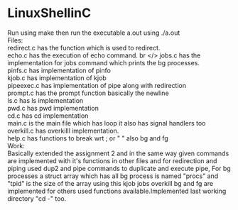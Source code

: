 # LinuxShellinC
Run using make then run the executable a.out using ./a.out <br /> 
Files: <br />
	redirect.c has the function which is  used to redirect. <br />
	echo.c has  the  execution of echo command. br </>
	jobs.c has the implementation for jobs command which prints the bg processes. <br />
	pinfs.c has implementation of pinfo <br />
	kjob.c has implementation of kjob <br />
	pipeexec.c  has implementation  of pipe along with  redirection <br />
	prompt.c has the prompt function basically the newline <br />
	ls.c has ls implementation <br />
	pwd.c has pwd implementation <br />
	cd.c  has cd  implementation <br />
	main.c is the main file which has loop it also has signal handlers too <br />
	overkill.c has  overkilll implementation. <br />
	help.c has functions to  break wrt ; or " " also  bg  and fg <br />
Work: <br />
Basically extended the assignment 2 and in the same way given  commands are implemented with it's functions in other files and for redirection and piping used dup2 and pipe  commands to duplicate and  execute pipe,  For bg processes a struct array which has all bg process is named "procs" and "tpid" is the size of the array using this kjob jobs overkill bg and fg are implemented for others used functions  available.Implemented last working directory "cd -" too. 

